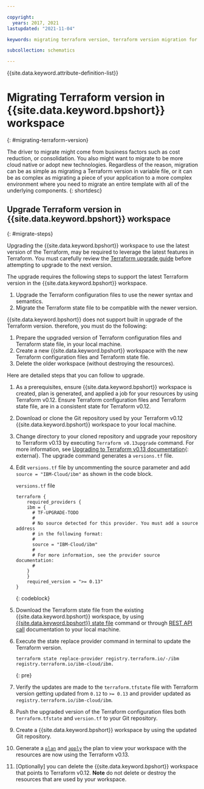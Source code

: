 ```yaml
---

copyright:
  years: 2017, 2021
lastupdated: "2021-11-04"

keywords: migrating terraform version, terraform version migration for schematics 

subcollection: schematics

---
```


{{site.data.keyword.attribute-definition-list}}


# Migrating Terraform version in {{site.data.keyword.bpshort}} workspace
{: #migrating-terraform-version}

The driver to migrate might come from business factors such as cost reduction, or consolidation. You also might want to migrate to be more cloud native or adopt new technologies. Regardless of the reason, migration can be as simple as migrating a Terraform version in variable file, or it can be as complex as migrating a piece of your application to a more complex environment where you need to migrate an entire template with all of the underlying components.
{: shortdesc}

## Upgrade Terraform version in {{site.data.keyword.bpshort}} workspace
{: #migrate-steps}

Upgrading the {{site.data.keyword.bpshort}} workspace to use the latest version of the Terraform, may be required to leverage the latest features in Terraform. You must carefully review the [Terraform upgrade guide](https://www.terraform.io/upgrade-guides/index.html) before attempting to upgrade to the next version. 

The upgrade requires the following steps to support the latest Terraform version in the {{site.data.keyword.bpshort}} workspace.

1. Upgrade the Terraform configuration files to use the newer syntax and semantics.
2. Migrate the Terraform state file to be compatible with the newer version.

{{site.data.keyword.bpshort}} does not support built in upgrade of the Terraform version. therefore, you must do the following:

1. Prepare the upgraded version of Terraform configuration files and Terraform state file, in your local machine.
2. Create a new {{site.data.keyword.bpshort}} workspace with the new Terraform configuration files and Terraform state file.
3. Delete the older workspace (without destroying the resources).

Here are detailed steps that you can follow to upgrade.

1. As a prerequisites, ensure {{site.data.keyword.bpshort}} workspace is created, plan is generated, and applied a job for your resources by using Terraform v0.12.  Ensure Terraform configuration files and Terraform state file, are in a consistent state for Terraform v0.12.
2. Download or clone the Git repository used by your Terraform v0.12 {{site.data.keyword.bpshort}} workspace to your local machine.
3. Change directory to your cloned repository and upgrade your repository to Terraform v0.13 by executing `Terraform v0.13upgrade` command. For more information, see [Upgrading to Terraform v0.13 documentation](https://www.terraform.io/upgrade-guides/0-13.html){: external}. The upgrade command generates a `versions.tf` file.
4. Edit `versions.tf` file by uncommenting the source parameter and add `source = "IBM-Cloud/ibm"` as shown in the code block.

    `versions.tf` file

    ```
    terraform {
        required_providers {
        ibm = {
          # TF-UPGRADE-TODO
          #
          # No source detected for this provider. You must add a source address
          # in the following format:
          #
          source = "IBM-Cloud/ibm"
          #
          # For more information, see the provider source documentation:
          #
        }
        }
        required_version = ">= 0.13"
    } 
    ```
    {: codeblock}

5. Download the Terraform state file from the existing {{site.data.keyword.bpshort}} workspace, by using [{{site.data.keyword.bpshort}} state file](/docs/schematics?topic=schematics-schematics-cli-reference#state-list) command or through [REST API call](/apidocs/schematics/schematics#get-workspace-state) documentation to your local machine. 

6. Execute the state replace provider command in terminal to update the Terraform version.

    ```
    terraform state replace-provider registry.terraform.io/-/ibm registry.terraform.io/ibm-cloud/ibm.
    ```
    {: pre}

7. Verify the updates are made to the `terraform.tfstate` file with Terraform version getting updated from `0.12` to `>= 0.13` and provider updated as `registry.terraform.io/ibm-cloud/ibm`. 
8.	Push the upgraded version of the Terraform configuration files both `terraform.tfstate` and `version.tf` to your Git repository.
9.	Create a {{site.data.keyword.bpshort}} workspace by using the updated Git repository.
10. Generate a [`plan`](/docs/schematics?topic=schematics-schematics-cli-reference#schematics-plan) and [`apply`](/docs/schematics?topic=schematics-schematics-cli-reference#schematics-apply) the plan to view your workspace with the resources are now using the Terraform v0.13.
11. [Optionally] you can delete the {{site.data.keyword.bpshort}} workspace that points to Terraform v0.12. **Note** do not delete or destroy the resources that are used by your workspace.


